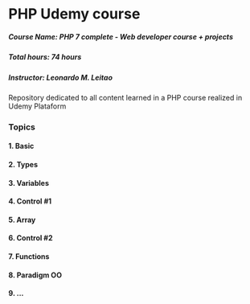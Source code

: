 # PHP Udemy course
##### Course Name: PHP 7 complete - Web developer course + projects
##### Total hours: 74 hours
##### Instructor: Leonardo M. Leitao
Repository dedicated to all content learned in a PHP course realized in Udemy Plataform

### Topics
#### 1. Basic
#### 2. Types
#### 3. Variables
#### 4. Control #1
#### 5. Array
#### 6. Control #2
#### 7. Functions
#### 8. Paradigm OO
#### 9. ...